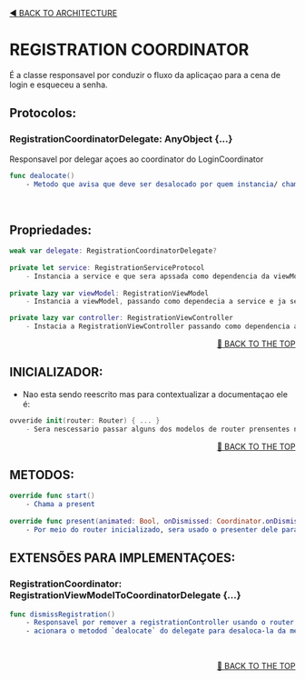 <a name="top"><a/>
<p align="left"><a href="https://github.com/PaoloProdossimoLopes/repository-template/blob/main/DOCUMENTATION/ARCHITECTURE/ARCHITECTURE.md">◀️ BACK TO ARCHITECTURE</a></p>
  
  

# REGISTRATION COORDINATOR
É a classe responsavel por conduzir o fluxo da aplicaçao para a cena de login e esqueceu a senha.



## Protocolos:
### RegistrationCoordinatorDelegate: AnyObject  {...}
Responsavel por delegar açoes ao coordinator do LoginCoordinator
```swift
func dealocate()
    - Metodo que avisa que deve ser desalocado por quem instancia/ chama ele
```
</br>


## Propriedades:
```swift
weak var delegate: RegistrationCoordinatorDelegate?
    
private let service: RegistrationServiceProtocol
    - Instancia a service e que sera apssada como dependencia da viewModel
    
private lazy var viewModel: RegistrationViewModel 
    - Instancia a viewModel, passando como dependecia a service e ja settando o coordinatorDelegate dela como sendo self

private lazy var controller: RegistrationViewController
    - Instacia a RegistrationViewController passando como dependencia a viewModel

```
<p align="right"><a href="#top">🔼 BACK TO THE TOP</a></p>

  
  
## INICIALIZADOR:
- Nao esta sendo reescrito mas para contextualizar a documentaçao ele é:
```swift
ovveride init(router: Router) { ... }
    - Sera nescessario passar alguns dos modelos de router prensentes na ANLIB, dependendo da nagegaçao
```
<p align="right"><a href="#top">🔼 BACK TO THE TOP</a></p>



## METODOS:
```swift
override func start() 
    - Chama a present
    
override func present(animated: Bool, onDismissed: Coordinator.onDismissedCallback?)
    - Por meio do router inicializado, sera usado o presenter dele para navegar a tela.
```


## EXTENSÕES PARA IMPLEMENTAÇOES:
  
### RegistrationCoordinator: RegistrationViewModelToCoordinatorDelegate {...}
```swift
func dismissRegistration()
    - Responsavel por remover a registrationController usando o router que executara um pop (ja que é a segunda tela)
    - acionara o metodod `dealocate` do delegate para desaloca-la da memoria
```
</br>
  
<p align="right"><a href="#top">🔼 BACK TO THE TOP</a></p>
